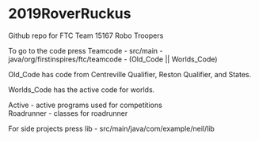 # 2019RoverRuckus
Github repo for FTC Team 15167 Robo Troopers

To go to the code press Teamcode - src/main - java/org/firstinspires/ftc/teamcode - (Old_Code || Worlds_Code)

Old_Code has code from Centreville Qualifier, Reston Qualifier, and States.       

Worlds_Code has the active code for worlds.

Active - active programs used for competitions    
Roadrunner - classes for roadrunner                                                                                                   



For side projects press lib - src/main/java/com/example/neil/lib
